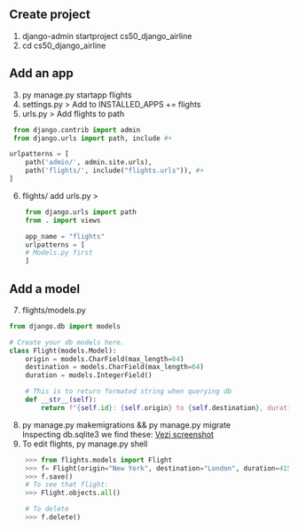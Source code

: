 ## Create project
1. django-admin startproject cs50_django_airline
2. cd cs50_django_airline

## Add an app
3. py manage.py startapp flights
4. settings.py > Add to INSTALLED_APPS += flights
5. urls.py > Add flights to path
```py
 from django.contrib import admin
 from django.urls import path, include #+

urlpatterns = [
    path('admin/', admin.site.urls),
    path('flights/', include("flights.urls")), #+
]

```
6. flights/ add urls.py > 
```py
    from django.urls import path
    from . import views

    app_name = "flights"
    urlpatterns = [
    # Models.py first
    ]

```
## Add a model
7. flights/models.py
```py
from django.db import models

# Create your db models here.
class Flight(models.Model):
    origin = models.CharField(max_length=64)
    destination = models.CharField(max_length=64)
    duration = models.IntegerField()

    # This is to return formated string when querying db
    def __str__(self):
        return f"{self.id}: {self.origin} to {self.destination}, duration {self.duration} min"
```
8. py manage.py makemigrations && py manage.py migrate  
    Inspecting db.sqlite3 we find these:
    [Vezi screenshot](https://prnt.sc/umujid)
9. To edit flights, py manage.py shell
```py
    >>> from flights.models import Flight   
    >>> f= Flight(origin="New York", destination="London", duration=415)
    >>> f.save()
    # To see that flight:
    >>> Flight.objects.all()

    # To delete
    >>> f.delete()
```